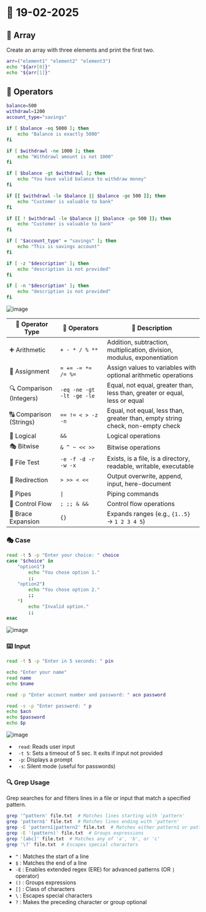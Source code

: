 # 📅 19-02-2025

## 📌 Array

Create an array with three elements and print the first two.

```bash
arr=("element1" "element2" "element3")
echo "${arr[0]}"
echo "${arr[1]}"
```

## 🔢 Operators
```bash
balance=500
withdrawl=1200
account_type="savings"

if [ $balance -eq 5000 ]; then
    echo "Balance is exactly 5000"
fi

if [ $withdrawl -ne 1000 ]; then
    echo "Withdrawl amount is not 1000"
fi

if [ $balance -gt $withdrawl ]; then
    echo "You have valid balance to withdraw money"
fi

if [[ $withdrawl -le $balance || $balance -ge 500 ]]; then
    echo "Customer is valuable to bank"
fi

if [[ ! $withdrawl -le $balance || $balance -ge 500 ]]; then
    echo "Customer is valuable to bank"
fi

if [ "$account_type" = "savings" ]; then
    echo "This is savings account"
fi

if [ -z "$description" ]; then
    echo "description is not provided"
fi

if [ -n "$description" ]; then
    echo "description is not provided"
fi
```

![image](https://github.com/user-attachments/assets/c3d24f25-102e-46a7-accf-f5747ca2cb94)

| 🔧 Operator Type        | 🔣 Operators            | 📖 Description |
|----------------------|----------------------|-------------|
| ➕ Arithmetic          | `+ - * / % **`       | Addition, subtraction, multiplication, division, modulus, exponentiation |
| 📝 Assignment         | `= += -= *= /= %=`   | Assign values to variables with optional arithmetic operations |
| 🔍 Comparison (Integers) | `-eq -ne -gt -lt -ge -le` | Equal, not equal, greater than, less than, greater or equal, less or equal |
| 🔠 Comparison (Strings) | `== != < > -z -n`  | Equal, not equal, less than, greater than, empty string check, non-empty check |
| 🤔 Logical            | `&&`               | Logical operations |
| 🎭 Bitwise            | `& ^ ~ << >>`       | Bitwise operations |
| 📂 File Test         | `-e -f -d -r -w -x`  | Exists, is a file, is a directory, readable, writable, executable |
| 🔄 Redirection       | `> >> < <<`          | Output overwrite, append, input, here-document |
| 🚀 Pipes             | `\|`                   | Piping commands |
| 🔄 Control Flow      | `; ;; & &&`          | Control flow operations |
| 🎯 Brace Expansion   | `{}`                  | Expands ranges (e.g., `{1..5}` → `1 2 3 4 5`) |

### 🎭 Case

```bash
read -t 5 -p "Enter your choice: " choice
case "$choice" in
    "option1")
        echo "You chose option 1."
        ;;
    "option2")
        echo "You chose option 2."
        ;;
    *)
        echo "Invalid option."
        ;;
esac
```
![image](https://github.com/user-attachments/assets/bf92aec3-809e-4bd1-8394-1edecb9ffc13)

### ⌨️ Input

```bash
read -t 5 -p "Enter in 5 seconds: " pin

echo "Enter your name"
read name
echo $name

read -p "Enter account number and password: " acn password

read -s -p "Enter password: " p
echo $acn
echo $password
echo $p
```

![image](https://github.com/user-attachments/assets/f683ae1d-c6b9-4cc8-b6ec-df134784db8c)

- ` read`: Reads user input
- ` -t 5`: Sets a timeout of 5 sec. It exits if input not provided
- ` -p`: Displays a prompt
- ` -s`: Silent mode (useful for passwords)

### 🔍 Grep Usage

Grep searches for and filters lines in a file or input that match a specified pattern.

```bash
grep '^pattern' file.txt  # Matches lines starting with 'pattern'
grep 'pattern$' file.txt  # Matches lines ending with 'pattern'
grep -E 'pattern1|pattern2' file.txt  # Matches either pattern1 or pattern2
grep -E '(pattern)' file.txt  # Groups expressions
grep '[abc]' file.txt  # Matches any of 'a', 'b', or 'c'
grep '\?' file.txt  # Escapes special characters
```

- `^` :  Matches the start of a line
- `$` :  Matches the end of a line
- `-E` :  Enables extended regex (ERE) for advanced patterns (OR `|` operator)
- `()` :  Groups expressions
- `[]` :  Class of characters
- `\` :  Escapes special characters
- `?` : Makes the preceding character or group optional
